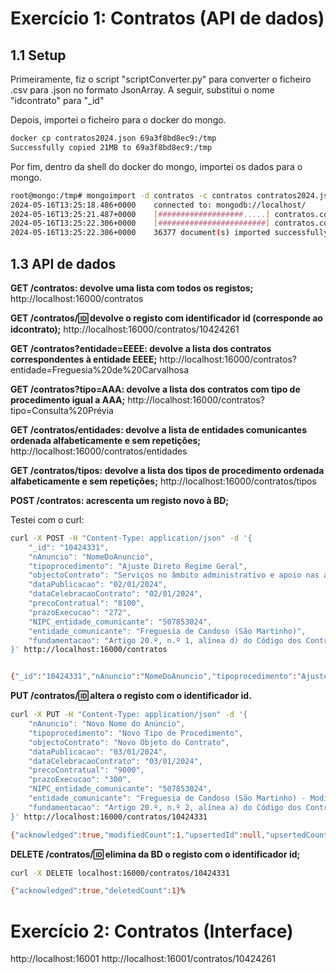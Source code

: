 # Exercício 1: Contratos (API de dados)

## 1.1 Setup

Primeiramente, fiz o script "scriptConverter.py" para converter o ficheiro .csv para .json no formato JsonArray. A seguir, substitui o nome "idcontrato" para "\_id"

Depois, importei o ficheiro para o docker do mongo.

```bash
docker cp contratos2024.json 69a3f8bd8ec9:/tmp
Successfully copied 21MB to 69a3f8bd8ec9:/tmp
```

Por fim, dentro da shell do docker do mongo, importei os dados para o mongo.

```bash
root@mongo:/tmp# mongoimport -d contratos -c contratos contratos2024.json --jsonArray
2024-05-16T13:25:18.486+0000	connected to: mongodb://localhost/
2024-05-16T13:25:21.487+0000	[###################.....] contratos.contratos	16.0MB/20.0MB (79.8%)
2024-05-16T13:25:22.306+0000	[########################] contratos.contratos	20.0MB/20.0MB (100.0%)
2024-05-16T13:25:22.306+0000	36377 document(s) imported successfully. 0 document(s) failed to import.
```

## 1.3 API de dados

**GET /contratos: devolve uma lista com todos os registos;**
http://localhost:16000/contratos

**GET /contratos/:id: devolve o registo com identificador id (corresponde ao idcontrato);**
http://localhost:16000/contratos/10424261

**GET /contratos?entidade=EEEE: devolve a lista dos contratos correspondentes à entidade EEEE;**
http://localhost:16000/contratos?entidade=Freguesia%20de%20Carvalhosa

**GET /contratos?tipo=AAA: devolve a lista dos contratos com tipo de procedimento igual a AAA;**
http://localhost:16000/contratos?tipo=Consulta%20Prévia

**GET /contratos/entidades: devolve a lista de entidades comunicantes ordenada alfabeticamente e sem repetições;**
http://localhost:16000/contratos/entidades

**GET /contratos/tipos: devolve a lista dos tipos de procedimento ordenada alfabeticamente e sem repetições;**
http://localhost:16000/contratos/tipos

**POST /contratos: acrescenta um registo novo à BD;**

Testei com o curl:

```bash
curl -X POST -H "Content-Type: application/json" -d '{
    "_id": "10424331",
    "nAnuncio": "NomeDoAnuncio",
    "tipoprocedimento": "Ajuste Direto Regime Geral",
    "objectoContrato": "Serviços no âmbito administrativo e apoio nas atividades da Freguesia",
    "dataPublicacao": "02/01/2024",
    "dataCelebracaoContrato": "02/01/2024",
    "precoContratual": "8100",
    "prazoExecucao": "272",
    "NIPC_entidade_comunicante": "507853024",
    "entidade_comunicante": "Freguesia de Candoso (São Martinho)",
    "fundamentacao": "Artigo 20.º, n.º 1, alínea d) do Código dos Contratos Públicos"
}' http://localhost:16000/contratos


{"_id":"10424331","nAnuncio":"NomeDoAnuncio","tipoprocedimento":"Ajuste Direto Regime Geral","objectoContrato":"Serviços no âmbito administrativo e apoio nas atividades da Freguesia","dataPublicacao":"02/01/2024","dataCelebracaoContrato":"02/01/2024","precoContratual":"8100","prazoExecucao":"272","NIPC_entidade_comunicante":"507853024","entidade_comunicante":"Freguesia de Candoso (São Martinho)","fundamentacao":"Artigo 20.º, n.º 1, alínea d) do Código dos Contratos Públicos","__v":0}%
```

**PUT /contratos/:id: altera o registo com o identificador id.**

```bash
curl -X PUT -H "Content-Type: application/json" -d '{
    "nAnuncio": "Novo Nome do Anúncio",
    "tipoprocedimento": "Novo Tipo de Procedimento",
    "objectoContrato": "Novo Objeto do Contrato",
    "dataPublicacao": "03/01/2024",
    "dataCelebracaoContrato": "03/01/2024",
    "precoContratual": "9000",
    "prazoExecucao": "300",
    "NIPC_entidade_comunicante": "507853024",
    "entidade_comunicante": "Freguesia de Candoso (São Martinho) - Modificado",
    "fundamentacao": "Artigo 20.º, n.º 2, alínea a) do Código dos Contratos Públicos - Modificado"
}' http://localhost:16000/contratos/10424331

{"acknowledged":true,"modifiedCount":1,"upsertedId":null,"upsertedCount":0,"matchedCount":1}%
```

**DELETE /contratos/:id: elimina da BD o registo com o identificador id;**

```bash
curl -X DELETE localhost:16000/contratos/10424331

{"acknowledged":true,"deletedCount":1}%
```

# Exercício 2: Contratos (Interface)

http://localhost:16001
http://localhost:16001/contratos/10424261
